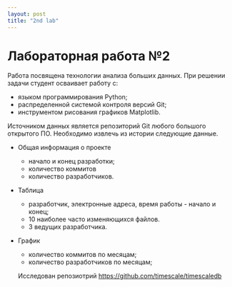 ```yaml
---
layout: post
title: "2nd lab"
---
```

# Лабораторная работа №2

Работа посвящена технологии анализа больших данных.
При решении задачи студент осваивает работу с:
+ языком программирования Python;
+ распределенной системой контроля версий Git;
+ инструментом рисования графиков Matplotlib.

Источником данных является репозиторий Git любого большого открытого ПО.
Необходимо извлечь из истории следующие данные.
+ Общая информация о проекте
  - начало и конец разработки;
  - количество коммитов
  - количество разработчиков.
+ Таблица
  - разработчик, электронные адреса, время работы - начало и конец;
  - 10 наиболее часто изменяющихся файлов.
  - 3 ведущих разработчика.

+ График
  - количество коммитов по месяцам;
  - количество разработчиков по месяцам;
  
  Исследован репозиотрий https://github.com/timescale/timescaledb


